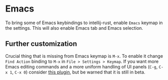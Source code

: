 # Emacs

To bring some of Emacs keybindings to intellij-rust, enable `Emacs` keymap in
the settings. This will also enable Emacs tab and Emacs selection.


## Further customization

Crucial thing that is missing from Emacs keymap is `M-x`. To enable it change
`Find Action` binding to `M-x` in `File > Settings > Keymap`. If you want more
Emacs editing commands and a more uniform handling of UI panels (`C-g`, `C-x 1`,
`C-x 0`) consider [this plugin](https://plugins.jetbrains.com/plugin/7906), but
be warned that it is still in beta.
